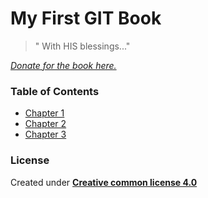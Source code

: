 # My First GIT Book
> " With HIS blessings..."

*[Donate for the book here.](https://deepalikayande.blogspot.com/)*

### Table of Contents
* [Chapter 1](ch1)
* [Chapter 2](ch2)
* [Chapter 3](ch3)


### License
Created under **[Creative common license 4.0](https://creativecommons.org/licenses/by/4.0/legalcode)**


